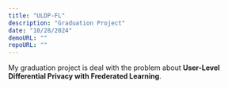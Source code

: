 ```yaml
---
title: "ULDP-FL"
description: "Graduation Project"
date: "10/28/2024"
demoURL: ""
repoURL: ""
---
```


My graduation project is deal with the problem about **User-Level Differential Privacy with Frederated Learning**.  